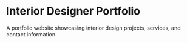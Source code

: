 # Interior Designer Portfolio  

A portfolio website showcasing interior design projects, services, and contact information.
